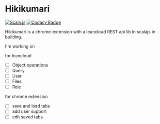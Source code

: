 # Hikikumari
[![Scala.js](https://www.scala-js.org/assets/badges/scalajs-0.6.8.svg)](https://www.scala-js.org) [![Codacy Badge](https://api.codacy.com/project/badge/Grade/448d4c23d23d437b8d4ea908dbbbf677)](https://www.codacy.com/app/nkssai/Hikikumari?utm_source=github.com&amp;utm_medium=referral&amp;utm_content=ariwaranosai/Hikikumari&amp;utm_campaign=Badge_Grade)

Hikikumari is a chrome-extension with a leancloud REST api lib in scalajs in building.

I'm working on

for leancloud

- [ ] Object operations
- [ ] Query
- [ ] User
- [ ] Files
- [ ] Role

for chrome extension

- [ ] save and load tabs
- [ ] add user support
- [ ] edit saved tabs
